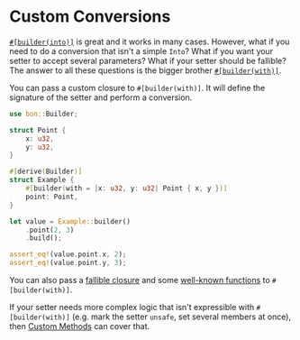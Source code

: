 # Custom Conversions

[`#[builder(into)]`](../../reference/builder/member/into) is great and it works in many cases. However, what if you need to do a conversion that isn't a simple `Into`? What if you want your setter to accept several parameters? What if your setter should be fallible? The answer to all these questions is the bigger brother [`#[builder(with)]`](../../reference/builder/member/with).

You can pass a custom closure to `#[builder(with)]`. It will define the signature of the setter and perform a conversion.

```rust
use bon::Builder;

struct Point {
    x: u32,
    y: u32,
}

#[derive(Builder)]
struct Example {
    #[builder(with = |x: u32, y: u32| Point { x, y })]
    point: Point,
}

let value = Example::builder()
    .point(2, 3)
    .build();

assert_eq!(value.point.x, 2);
assert_eq!(value.point.y, 3);
```

You can also pass a [fallible closure](../../reference/builder/member/with#fallible-setters) and some [well-known functions](../../reference/builder/member/with#well-known-functions) to `#[builder(with)]`.

If your setter needs more complex logic that isn't expressible with `#[builder(with)]` (e.g. mark the setter `unsafe`, set several members at once), then [Custom Methods](../typestate-api/custom-methods) can cover that.
